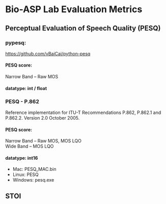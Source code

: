 # Bio-ASP Lab Evaluation Metrics

## Perceptual Evaluation of Speech Quality (PESQ)

### pypesq:  
https://github.com/vBaiCai/python-pesq

#### PESQ score:  
Narrow Band – Raw MOS  

#### datatype: int / float  


### PESQ - P.862  
Reference implementation for ITU-T Recommendations P.862, P.862.1 and P.862.2.
Version 2.0 October 2005.  

#### PESQ score:  
Narrow Band  – Raw MOS, MOS LQO  
Wide Band    – MOS LQO  

#### datatype: **int16**  

* Mac: PESQ_MAC.bin  
* Linux: PESQ  
* Windows: pesq.exe  


## STOI  

